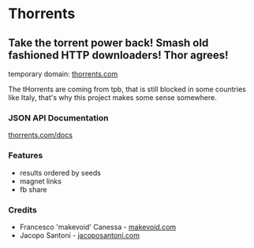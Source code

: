 # Thorrents

## Take the torrent power back! Smash old fashioned HTTP downloaders! Thor agrees!

temporary domain:
[thorrents.com](http://thorrents.makevoid.com)

The tHorrents are coming from tpb, that is still blocked in some countries like Italy, that's why this project makes some sense somewhere.

### JSON API Documentation

[thorrents.com/docs](http://thorrents.makevoid.com/docs) 

### Features

- results ordered by seeds
- magnet links
- fb share


### Credits

- Francesco 'makevoid' Canessa - [makevoid.com](http://makevoid.com) 
- Jacopo Santoni - [jacoposantoni.com](http://jacoposantoni.com)